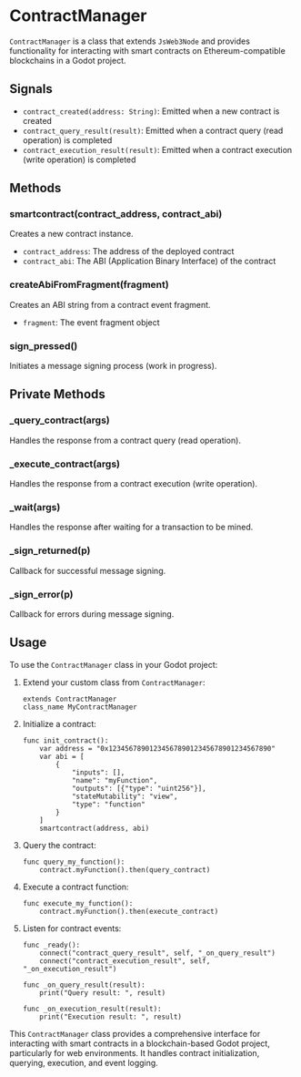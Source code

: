 # ContractManager

`ContractManager` is a class that extends `JsWeb3Node` and provides functionality for interacting with smart contracts on Ethereum-compatible blockchains in a Godot project.

## Signals

- `contract_created(address: String)`: Emitted when a new contract is created
- `contract_query_result(result)`: Emitted when a contract query (read operation) is completed
- `contract_execution_result(result)`: Emitted when a contract execution (write operation) is completed

## Methods

### smartcontract(contract_address, contract_abi)

Creates a new contract instance.

- `contract_address`: The address of the deployed contract
- `contract_abi`: The ABI (Application Binary Interface) of the contract

### createAbiFromFragment(fragment)

Creates an ABI string from a contract event fragment.

- `fragment`: The event fragment object

### sign_pressed()

Initiates a message signing process (work in progress).

## Private Methods

### _query_contract(args)

Handles the response from a contract query (read operation).

### _execute_contract(args)

Handles the response from a contract execution (write operation).

### _wait(args)

Handles the response after waiting for a transaction to be mined.

### _sign_returned(p)

Callback for successful message signing.

### _sign_error(p)

Callback for errors during message signing.

## Usage

To use the `ContractManager` class in your Godot project:

1. Extend your custom class from `ContractManager`:

   ```gdscript
   extends ContractManager
   class_name MyContractManager
   ```

2. Initialize a contract:

   ```gdscript
   func init_contract():
       var address = "0x1234567890123456789012345678901234567890"
       var abi = [
           {
               "inputs": [],
               "name": "myFunction",
               "outputs": [{"type": "uint256"}],
               "stateMutability": "view",
               "type": "function"
           }
       ]
       smartcontract(address, abi)
   ```

3. Query the contract:

   ```gdscript
   func query_my_function():
       contract.myFunction().then(query_contract)
   ```

4. Execute a contract function:

   ```gdscript
   func execute_my_function():
       contract.myFunction().then(execute_contract)
   ```

5. Listen for contract events:

   ```gdscript
   func _ready():
       connect("contract_query_result", self, "_on_query_result")
       connect("contract_execution_result", self, "_on_execution_result")

   func _on_query_result(result):
       print("Query result: ", result)

   func _on_execution_result(result):
       print("Execution result: ", result)
   ```

This `ContractManager` class provides a comprehensive interface for interacting with smart contracts in a blockchain-based Godot project, particularly for web environments. It handles contract initialization, querying, execution, and event logging.
